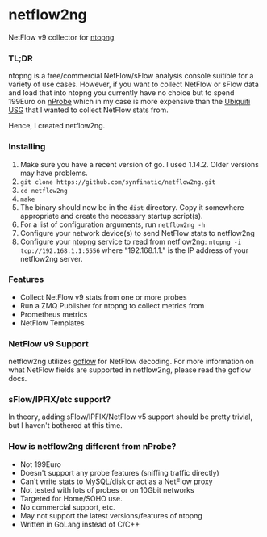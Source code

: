 # netflow2ng
NetFlow v9 collector for [ntopng](https://www.ntop.org/products/traffic-analysis/ntop/)

### TL;DR

ntopng is a free/commercial NetFlow/sFlow analysis console suitible for a
variety of use cases.  However, if you want to collect NetFlow or sFlow
data and load that into ntopng you currently have no choice but to spend
199Euro on [nProbe](https://www.ntop.org/products/netflow/nprobe/) which
in my case is more expensive than the 
[Ubiquiti USG](https://www.ui.com/unifi-routing/usg/) that I wanted to 
collect NetFlow stats from.

Hence, I created netflow2ng.

### Installing

 1. Make sure you have a recent version of go.  I used 1.14.2.   Older versions
    may have problems.
 1. `git clone https://github.com/synfinatic/netflow2ng.git`
 1. `cd netflow2ng`
 1. `make`
 1. The binary should now be in the `dist` directory.  Copy it somewhere
    appropriate and create the necessary startup script(s).
 1. For a list of configuration arguments, run `netflow2ng -h`
 1. Configure your network device(s) to send NetFlow stats to netflow2ng
 1. Configure your [ntopng](https://www.ntop.org/products/traffic-analysis/ntop/)
    service to read from netflow2ng: `ntopng -i tcp://192.168.1.1:5556` where
    "192.168.1.1." is the IP address of your netflow2ng server.

### Features

 * Collect NetFlow v9 stats from one or more probes
 * Run a ZMQ Publisher for ntopng to collect metrics from
 * Prometheus metrics
 * NetFlow Templates

### NetFlow v9 Support

netflow2ng utilizes [goflow](https://github.com/cloudflare/goflow) for NetFlow
decoding.  For more information on what NetFlow fields are supported in 
netflow2ng, please read the goflow docs.

### sFlow/IPFIX/etc support?

In theory, adding sFlow/IPFIX/NetFlow v5 support should be pretty trivial, but
I haven't bothered at this time.

### How is netflow2ng different from nProbe?

 * Not 199Euro
 * Doesn't support any probe features (sniffing traffic directly)
 * Can't write stats to MySQL/disk or act as a NetFlow proxy
 * Not tested with lots of probes or on 10Gbit networks
 * Targeted for Home/SOHO use.
 * No commercial support, etc.
 * May not support the latest versions/features of ntopng
 * Written in GoLang instead of C/C++
